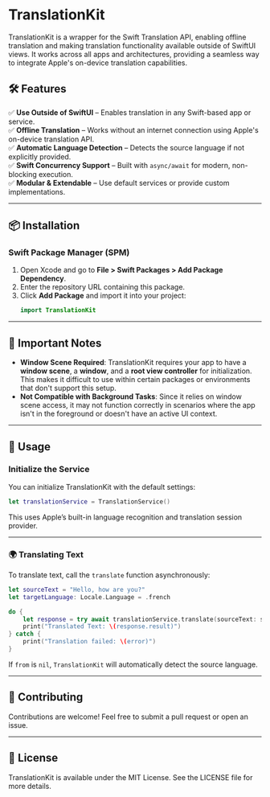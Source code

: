 
# TranslationKit  

TranslationKit is a wrapper for the Swift Translation API, enabling offline translation and making translation functionality available outside of SwiftUI views. It works across all apps and architectures, providing a seamless way to integrate Apple's on-device translation capabilities.

## 🛠 Features  
✅ **Use Outside of SwiftUI** – Enables translation in any Swift-based app or service.  
✅ **Offline Translation** – Works without an internet connection using Apple's on-device translation API.  
✅ **Automatic Language Detection** – Detects the source language if not explicitly provided.  
✅ **Swift Concurrency Support** – Built with `async/await` for modern, non-blocking execution.  
✅ **Modular & Extendable** – Use default services or provide custom implementations.

---

## 📦 Installation  

### Swift Package Manager (SPM)  
1. Open Xcode and go to **File > Swift Packages > Add Package Dependency**.  
2. Enter the repository URL containing this package.  
3. Click **Add Package** and import it into your project:  
   ```swift
   import TranslationKit
   ```

---

## 🚨 Important Notes  

- **Window Scene Required**: TranslationKit requires your app to have a **window scene**, a **window**, and a **root view controller** for initialization. This makes it difficult to use within certain packages or environments that don't support this setup.  
- **Not Compatible with Background Tasks**: Since it relies on window scene access, it may not function correctly in scenarios where the app isn't in the foreground or doesn't have an active UI context.

---

## 🚀 Usage  

### Initialize the Service  
You can initialize TranslationKit with the default settings:  
```swift
let translationService = TranslationService()
```
This uses Apple’s built-in language recognition and translation session provider.

---

### 🌍 Translating Text  
To translate text, call the `translate` function asynchronously:  
```swift
let sourceText = "Hello, how are you?"
let targetLanguage: Locale.Language = .french

do {
    let response = try await translationService.translate(sourceText: sourceText, from: nil, to: targetLanguage)
    print("Translated Text: \(response.result)")
} catch {
    print("Translation failed: \(error)")
}
```
If `from` is `nil`, `TranslationKit` will automatically detect the source language.

---

## 🔗 Contributing  
Contributions are welcome! Feel free to submit a pull request or open an issue.  

---

## 📜 License  
TranslationKit is available under the MIT License. See the LICENSE file for more details.
